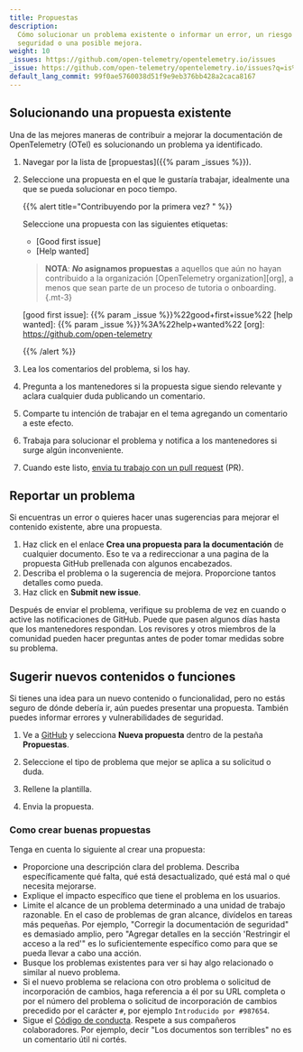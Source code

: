```yaml
---
title: Propuestas
description:
  Cómo solucionar un problema existente o informar un error, un riesgo de
  seguridad o una posible mejora.
weight: 10
_issues: https://github.com/open-telemetry/opentelemetry.io/issues
_issue: https://github.com/open-telemetry/opentelemetry.io/issues?q=is%3Aissue+is%3Aopen+sort%3Aupdated-desc+label%3A
default_lang_commit: 99f0ae5760038d51f9e9eb376bb428a2caca8167
---
```


## Solucionando una propuesta existente

Una de las mejores maneras de contribuir a mejorar la documentación de
OpenTelemetry (OTel) es solucionando un problema ya identificado.

1. Navegar por la lista de [propuestas]({{% param _issues %}}).
2. Seleccione una propuesta en el que le gustaría trabajar, idealmente una que
   se pueda solucionar en poco tiempo.

   <!-- prettier-ignore -->
   <a name="first-issue"></a>
   {{% alert title="Contribuyendo por la primera vez? " %}}

   Seleccione una propuesta con las siguientes etiquetas:

   - [Good first issue]
   - [Help wanted]

   <!-- prettier-ignore -->
   > **NOTA**: **_No_ asignamos propuestas** a aquellos que aún no hayan contribuido a la organización [OpenTelemetry
   > organization][org], a menos que sean parte de un proceso de tutoria o onboarding.
   {.mt-3}

   <!-- prettier-ignore -->
   [good first issue]: {{% param _issue %}}%22good+first+issue%22
   [help wanted]: {{% param _issue %}}%3A%22help+wanted%22
   [org]: https://github.com/open-telemetry

   {{% /alert %}}

3. Lea los comentarios del problema, si los hay.
4. Pregunta a los mantenedores si la propuesta sigue siendo relevante y aclara
   cualquier duda publicando un comentario.
5. Comparte tu intención de trabajar en el tema agregando un comentario a este
   efecto.
6. Trabaja para solucionar el problema y notifica a los mantenedores si surge
   algún inconveniente.
7. Cuando este listo, [envia tu trabajo con un pull request](../pull-requests)
   (PR).

## Reportar un problema

Si encuentras un error o quieres hacer unas sugerencias para mejorar el
contenido existente, abre una propuesta.

1. Haz click en el enlace **Crea una propuesta para la documentación** de
   cualquier documento. Eso te va a redireccionar a una pagina de la propuesta
   GitHub prellenada con algunos encabezados.
2. Describa el problema o la sugerencia de mejora. Proporcione tantos detalles
   como pueda.
3. Haz click en **Submit new issue**.

Después de enviar el problema, verifique su problema de vez en cuando o active
las notificaciones de GitHub. Puede que pasen algunos días hasta que los
mantenedores respondan. Los revisores y otros miembros de la comunidad pueden
hacer preguntas antes de poder tomar medidas sobre su problema.

## Sugerir nuevos contenidos o funciones

Si tienes una idea para un nuevo contenido o funcionalidad, pero no estás seguro
de dónde debería ir, aún puedes presentar una propuesta. También puedes informar
errores y vulnerabilidades de seguridad.

1. Ve a [GitHub](https://github.com/open-telemetry/opentelemetry.io/issues/new/)
   y selecciona **Nueva propuesta** dentro de la pestaña **Propuestas**.

1. Seleccione el tipo de problema que mejor se aplica a su solicitud o duda.

1. Rellene la plantilla.

1. Envia la propuesta.

### Como crear buenas propuestas

Tenga en cuenta lo siguiente al crear una propuesta:

- Proporcione una descripción clara del problema. Describa específicamente qué
  falta, qué está desactualizado, qué está mal o qué necesita mejorarse.
- Explique el impacto específico que tiene el problema en los usuarios.
- Limite el alcance de un problema determinado a una unidad de trabajo
  razonable. En el caso de problemas de gran alcance, divídelos en tareas más
  pequeñas. Por ejemplo, "Corregir la documentación de seguridad" es demasiado
  amplio, pero "Agregar detalles en la sección 'Restringir el acceso a la red'"
  es lo suficientemente específico como para que se pueda llevar a cabo una
  acción.
- Busque los problemas existentes para ver si hay algo relacionado o similar al
  nuevo problema.
- Si el nuevo problema se relaciona con otro problema o solicitud de
  incorporación de cambios, haga referencia a él por su URL completa o por el
  número del problema o solicitud de incorporación de cambios precedido por el
  carácter `#`, por ejemplo `Introducido por #987654`.
- Sigue el
  [Código de conducta](https://github.com/open-telemetry/community/blob/main/code-of-conduct.md).
  Respete a sus compañeros colaboradores. Por ejemplo, decir "Los documentos son
  terribles" no es un comentario útil ni cortés.
